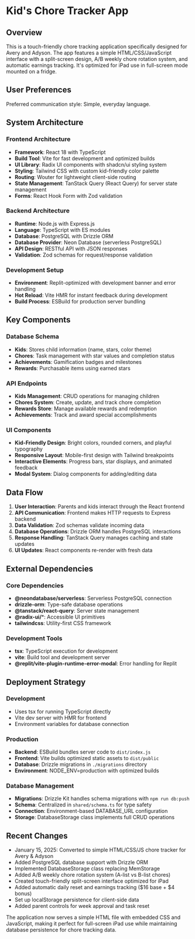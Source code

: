 # Kid's Chore Tracker App

## Overview

This is a touch-friendly chore tracking application specifically designed for Avery and Adyson. The app features a simple HTML/CSS/JavaScript interface with a split-screen design, A/B weekly chore rotation system, and automatic earnings tracking. It's optimized for iPad use in full-screen mode mounted on a fridge.

## User Preferences

Preferred communication style: Simple, everyday language.

## System Architecture

### Frontend Architecture
- **Framework**: React 18 with TypeScript
- **Build Tool**: Vite for fast development and optimized builds
- **UI Library**: Radix UI components with shadcn/ui styling system
- **Styling**: Tailwind CSS with custom kid-friendly color palette
- **Routing**: Wouter for lightweight client-side routing
- **State Management**: TanStack Query (React Query) for server state management
- **Forms**: React Hook Form with Zod validation

### Backend Architecture
- **Runtime**: Node.js with Express.js
- **Language**: TypeScript with ES modules
- **Database**: PostgreSQL with Drizzle ORM
- **Database Provider**: Neon Database (serverless PostgreSQL)
- **API Design**: RESTful API with JSON responses
- **Validation**: Zod schemas for request/response validation

### Development Setup
- **Environment**: Replit-optimized with development banner and error handling
- **Hot Reload**: Vite HMR for instant feedback during development
- **Build Process**: ESBuild for production server bundling

## Key Components

### Database Schema
- **Kids**: Stores child information (name, stars, color theme)
- **Chores**: Task management with star values and completion status
- **Achievements**: Gamification badges and milestones
- **Rewards**: Purchasable items using earned stars

### API Endpoints
- **Kids Management**: CRUD operations for managing children
- **Chores System**: Create, update, and track chore completion
- **Rewards Store**: Manage available rewards and redemption
- **Achievements**: Track and award special accomplishments

### UI Components
- **Kid-Friendly Design**: Bright colors, rounded corners, and playful typography
- **Responsive Layout**: Mobile-first design with Tailwind breakpoints
- **Interactive Elements**: Progress bars, star displays, and animated feedback
- **Modal System**: Dialog components for adding/editing data

## Data Flow

1. **User Interaction**: Parents and kids interact through the React frontend
2. **API Communication**: Frontend makes HTTP requests to Express backend
3. **Data Validation**: Zod schemas validate incoming data
4. **Database Operations**: Drizzle ORM handles PostgreSQL interactions
5. **Response Handling**: TanStack Query manages caching and state updates
6. **UI Updates**: React components re-render with fresh data

## External Dependencies

### Core Dependencies
- **@neondatabase/serverless**: Serverless PostgreSQL connection
- **drizzle-orm**: Type-safe database operations
- **@tanstack/react-query**: Server state management
- **@radix-ui/***: Accessible UI primitives
- **tailwindcss**: Utility-first CSS framework

### Development Tools
- **tsx**: TypeScript execution for development
- **vite**: Build tool and development server
- **@replit/vite-plugin-runtime-error-modal**: Error handling for Replit

## Deployment Strategy

### Development
- Uses tsx for running TypeScript directly
- Vite dev server with HMR for frontend
- Environment variables for database connection

### Production
- **Backend**: ESBuild bundles server code to `dist/index.js`
- **Frontend**: Vite builds optimized static assets to `dist/public`
- **Database**: Drizzle migrations in `./migrations` directory
- **Environment**: NODE_ENV=production with optimized builds

### Database Management
- **Migrations**: Drizzle Kit handles schema migrations with `npm run db:push`
- **Schema**: Centralized in `shared/schema.ts` for type safety
- **Connection**: Environment-based DATABASE_URL configuration
- **Storage**: DatabaseStorage class implements full CRUD operations

## Recent Changes
- January 15, 2025: Converted to simple HTML/CSS/JS chore tracker for Avery & Adyson
- Added PostgreSQL database support with Drizzle ORM
- Implemented DatabaseStorage class replacing MemStorage
- Added A/B weekly chore rotation system (A-list vs B-list chores)
- Created touch-friendly split-screen interface optimized for iPad
- Added automatic daily reset and earnings tracking ($16 base + $4 bonus)
- Set up localStorage persistence for client-side data
- Added parent controls for week approval and task reset

The application now serves a simple HTML file with embedded CSS and JavaScript, making it perfect for full-screen iPad use while maintaining database persistence for chore tracking data.